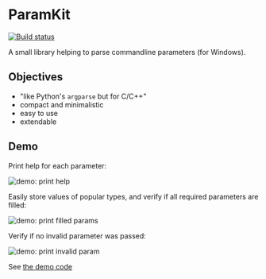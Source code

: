 # ParamKit
[![Build status](https://ci.appveyor.com/api/projects/status/dw7xwgd9isgvsair?svg=true)](https://ci.appveyor.com/project/hasherezade/paramkit)

A small library helping to parse commandline parameters (for Windows).

Objectives
-
+ "like Python's `argparse` but for C/C++"
+ compact and minimalistic
+ easy to use
+ extendable


Demo
-
Print help for each parameter:

<img src="https://raw.githubusercontent.com/hasherezade/paramkit/master/img/demo_help.png" alt="demo: print help" >

Easily store values of popular types, and verify if all required parameters are filled:

<img src="https://raw.githubusercontent.com/hasherezade/paramkit/master/img/demo_print.png" alt="demo: print filled params" >

Verify if no invalid parameter was passed:

<img src="https://raw.githubusercontent.com/hasherezade/paramkit/master/img/demo_invalid_param.png" alt="demo: print invalid param" >

See [the demo code](https://github.com/hasherezade/paramkit/tree/master/demo)
